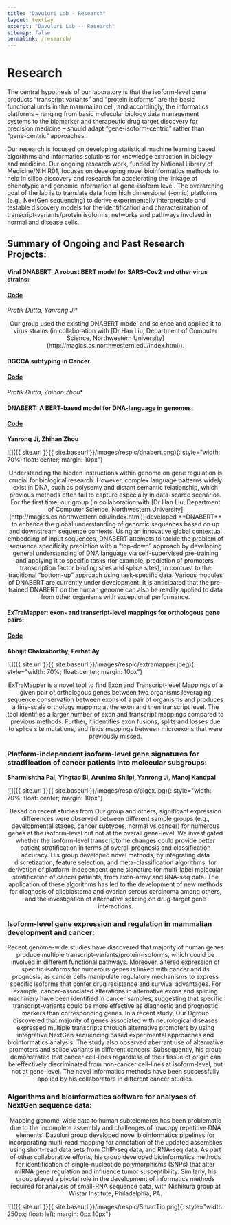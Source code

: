 ```yaml
---
title: "Davuluri Lab - Research"
layout: textlay
excerpt: "Davuluri Lab -- Research"
sitemap: false
permalink: /research/
---
```


# Research

The central hypothesis of our laboratory is that the isoform-level gene products “transcript variants” and “protein isoforms” are the basic functional units in the mammalian cell, and accordingly, the informatics platforms – ranging from basic molecular biology data management systems to the biomarker and therapeutic drug target discovery for precision medicine – should adapt “gene-isoform-centric” rather than “gene-centric” approaches. 

Our research is focused on developing statistical machine learning based algorithms and informatics solutions for knowledge extraction in biology and medicine. Our ongoing research work, funded by National Library of Medicine/NIH R01, focuses on developing novel bioinformatics methods to help in silico discovery and research for accelerating the linkage of phenotypic and genomic information at gene-isoform level. The overarching goal of the lab is to translate data from high dimensional (-omic) platforms (e.g., NextGen sequencing) to derive experimentally interpretable and testable discovery models for the identification and characterization of transcript-variants/protein isoforms, networks and pathways involved in normal and disease cells. 

## Summary of Ongoing and Past Research Projects:

#### Viral DNABERT: A robust BERT model for SARS-Cov2 and other virus strains:
#### [Code]()
**Pratik Dutta*, Yanrong Ji**

<center>Our group used the existing DNABERT model and science and applied it to virus strains (in collaboration with [Dr Han Liu, Department of Computer Science, Northwestern University] (http://magics.cs.northwestern.edu/index.html)).</center>


#### DGCCA subtyping in Cancer:
#### [Code]()
**Pratik Dutta*, Zhihan Zhou**


#### DNABERT: A BERT-based model for DNA-language in genomes:
#### [Code](https://github.com/RDavuluri-Lab-SUNY-STONYBROOK/DNABERT)
**Yanrong Ji, Zhihan Zhou**

![]({{ site.url }}{{ site.baseurl }}/images/respic/dnabert.png){: style="width: 70%; float: center; margin: 10px"}
<center>Understanding the hidden instructions within genome on gene regulation is crucial for biological research. However, complex language patterns widely exist in DNA, such as polysemy and distant semantic relationship, which previous methods often fail to capture especially in data-scarce scenarios. For the first time, our group (in collaboration with [Dr Han Liu, Department of Computer Science, Northwestern University] (http://magics.cs.northwestern.edu/index.html)) developed **DNABERT** to enhance the global understanding of genomic sequences based on up and downstream sequence contexts. Using an innovative global contextual embedding of input sequences, DNABERT attempts to tackle the problem of sequence specificity prediction with a “top-down” approach by developing general understanding of DNA language via self-supervised pre-training and applying it to specific tasks (for example, prediction of promoters, transcription factor binding sites and splice sites), in contrast to the traditional “bottom-up” approach using task-specific data. Various modules of DNABERT are currently under development. It is anticipated that the pre-trained DNABERT on the human genome can also be readily applied to data from other organisms with exceptional performance.</center>


#### ExTraMapper: exon- and transcript-level mappings for orthologous gene pairs:
#### [Code](https://github.com/RDavuluri-Lab-SUNY-STONYBROOK/ExTraMapper)
**Abhijit Chakraborthy, Ferhat Ay**

![]({{ site.url }}{{ site.baseurl }}/images/respic/extramapper.jpeg){: style="width: 70%; float: center; margin: 10px"}
<center>ExTraMapper is a novel tool to find Exon and Transcript-level Mappings of a given pair of orthologous genes between two organisms leveraging sequence conservation between exons of a pair of organisms and produces a fine-scale orthology mapping at the exon and then transcript level. The tool identifies a larger number of exon and transcript mappings compared to previous methods. Further, it identifies exon fusions, splits and losses due to splice site mutations, and finds mappings between microexons that were previously missed.</center>


### Platform-independent isoform-level gene signatures for stratification of cancer patients into molecular subgroups:
**Sharmishtha Pal, Yingtao Bi, Arunima Shilpi, Yanrong Ji, Manoj Kandpal**

![]({{ site.url }}{{ site.baseurl }}/images/respic/pigex.jpg){: style="width: 70%; float: center; margin: 10px"}
<center>Based on recent studies from Our group and others, significant expression differences were observed between different sample groups (e.g., developmental stages, cancer subtypes, normal vs cancer) for numerous genes at the isoform-level but not at the overall gene-level. We investigated whether the isoform-level transcriptome changes could provide better patient stratification in terms of overall prognosis and classification accuracy. His group developed novel methods, by integrating data discretization, feature selection, and meta-classification algorithms, for derivation of platform-independent gene signature for multi-label molecular stratification of cancer patients, from exon-array and RNA-seq data. The application of these algorithms has led to the development of new methods for diagnosis of glioblastoma and ovarian serous carcinoma among others, and the investigation of alternative splicing on drug-target gene interactions.</center>


### Isoform-level gene expression and regulation in mammalian development and cancer:
<center>Recent genome-wide studies have discovered that majority of human genes produce multiple transcript-variants/protein-isoforms, which could be involved in different functional pathways. Moreover, altered expression of specific isoforms for numerous genes is linked with cancer and its prognosis, as cancer cells manipulate regulatory mechanisms to express specific isoforms that confer drug resistance and survival advantages. For example, cancer-associated alterations in alternative exons and splicing machinery have been identified in cancer samples, suggesting that specific transcript-variants could be more effective as diagnostic and prognostic markers than corresponding genes. In a recent study, Our Dgroup discovered that majority of genes associated with neurological diseases expressed multiple transcripts through alternative promoters by using integrative NextGen sequencing based experimental approaches and bioinformatics analysis. The study also observed aberrant use of alternative promoters and splice variants in different cancers. Subsequently, his group demonstrated that cancer cell-lines regardless of their tissue of origin can be effectively discriminated from non-cancer cell-lines at isoform-level, but not at gene-level. The novel informatics methods have been successfully applied by his collaborators in different cancer studies.</center>


### Algorithms and bioinformatics software for analyses of NextGen sequence data:
<center>Mapping genome-wide data to human subtelomeres has been problematic due to the incomplete assembly and challenges of lowcopy repetitive DNA elements. Davuluri group developed novel bioinformatics pipelines for incorporating multi-read mapping for annotation of the updated assemblies using short-read data sets from ChIP-seq data, and RNA-seq data. As part of other collaborative efforts, his group developed bioinformatics methods for identification of single-nucleotide polymorphisms (SNPs) that alter miRNA gene regulation and influence tumor susceptibility. Similarly, his group played a pivotal role in the development of informatics methods required for analysis of small-RNA sequence data, with Nishikura group at Wistar Institute, Philadelphia, PA.</center>


![]({{ site.url }}{{ site.baseurl }}/images/respic/SmartTip.png){: style="width: 250px; float: left; margin: 0px  10px"}


